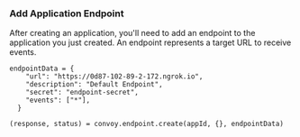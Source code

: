 ### Add Application Endpoint

After creating an application, you'll need to add an endpoint to the application you just created. An endpoint represents a target URL to receive events.

```python[example]
endpointData = {
    "url": "https://0d87-102-89-2-172.ngrok.io",
    "description": "Default Endpoint",
    "secret": "endpoint-secret",
    "events": ["*"],
  }

(response, status) = convoy.endpoint.create(appId, {}, endpointData)
```
